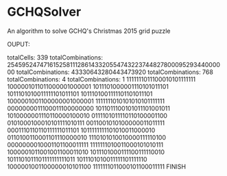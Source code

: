 # GCHQSolver
An algorithm to solve GCHQ's Christmas 2015 grid puzzle


OUPUT:

totalCells: 339
totalCombinations: 25459524747161525811128614332055474322374482780009529344000000
totalCombinations: 43330643280443473920
totalCombinations: 768
totalCombinations: 4
totalCombinations: 1
1111111011100010101111111
1000001011011000001000001
1011101000001110101011101
1011101010011111101011101
1011101001111101101011101
1000001001100000001000001
1111111010101010101111111
0000000011100011100000000
1011011100101011101001011
1010000001110110000100010
0111101011110110100001100
0101000100010101111010111
0011001010100000011011111
0001110110110111111011101
1011111111101010011000010
0110100110001101110000010
1110101010010000111110100
0000000010001101100011111
1111111010011000101010111
1000001011001001100011010
1011101000111100111110010
1011101011101111111111011
1011101010011111101111110
1000001001100000010101100
1111111011000101100011111
FINISH
